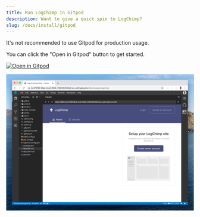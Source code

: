 ```yaml
---
title: Run LogChimp in Gitpod
description: Want to give a quick spin to LogChimp?
slug: /docs/install/gitpod
---
```


<Alert type="error">
  It's not recommended to use Gitpod for production usage.
</Alert>

You can click the "Open in Gitpod" button to get started.

[![Open in Gitpod](https://gitpod.io/button/open-in-gitpod.svg)](https://gitpod.io/#https://github.com/logchimp/logchimp)

![Gitpod deployment preview](../../images/docs/install/gitpod/deployment-preview.jpg)
